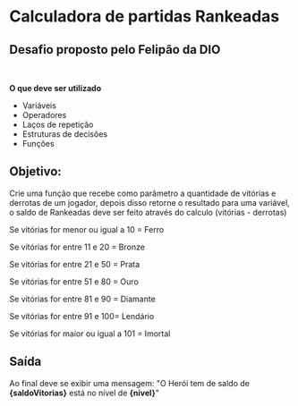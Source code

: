  # Calculadora de partidas Rankeadas
 ## Desafio proposto pelo Felipão da DIO
 &nbsp;

**O que deve ser utilizado**

- Variáveis
- Operadores
- Laços de repetição
- Estruturas de decisões
- Funções

## Objetivo:

Crie uma função que recebe como parâmetro a quantidade de vitórias e derrotas de um jogador,
depois disso retorne o resultado para uma variável, o saldo de Rankeadas deve ser feito através do calculo (vitórias - derrotas)

Se vitórias for menor ou igual a 10 = Ferro
&nbsp;

Se vitórias for entre 11 e 20 = Bronze
&nbsp;

Se vitórias for entre 21 e 50 = Prata
&nbsp;

Se vitórias for entre 51 e 80 = Ouro
&nbsp;

Se vitórias for entre 81 e 90 = Diamante
&nbsp;

Se vitórias for entre 91 e 100= Lendário
&nbsp;

Se vitórias for maior ou igual a 101 = Imortal
&nbsp;


## Saída

Ao final deve se exibir uma mensagem:
"O Herói tem de saldo de **{saldoVitorias}** está no nível de **{nivel}**"